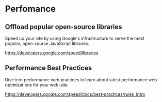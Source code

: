 # Perfomance

## Offload popular open-source libraries

Speed up your site by using Google's infrastructure to serve the most popular, open-source JavaScript libraries.

<https://developers.google.com/speed/libraries>

## Performance Best Practices

Dive into performance web practices to learn about latest performance web optimizations for your web-site.

<https://developers.google.com/speed/docs/best-practices/rules_intro>